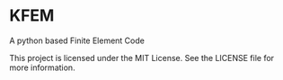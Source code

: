 # KFEM

A python based Finite Element Code

This project is licensed under the MIT License. See the LICENSE file for more information.

